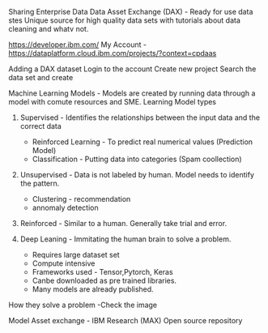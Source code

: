 Sharing Enterprise Data 
Data Asset Exchange (DAX) - Ready for use data stes 
Unique source for high quality data sets with tutorials about data cleaning and whatv not.

 https://developer.ibm.com/ 
My Account - https://dataplatform.cloud.ibm.com/projects/?context=cpdaas 

Adding a DAX dataset 
Login to the account 
Create new project 
Search the data set and create 

Machine Learning Models - Models are created by running data through a model with comute resources and SME.
Learning Model types
1. Supervised - Identifies the relationships between the input data and the correct data
    - Reinforced Learning - To predict real numerical values (Prediction Model)
    - Classification - Putting data into categories (Spam coollection)


2. Unsupervised - Data is not labeled by human. Model needs to identify the pattern.
    - Clustering - recommendation 
    - annomaly detection 
3. Reinforced - Similar to a human. Generally take trial and error.

4. Deep Leaning - Immitating the human brain to solve a problem. 
   - Requires large dataset set 
   - Compute intensive 
   - Frameworks used - Tensor,Pytorch, Keras
   - Canbe downloaded as pre trained libraries.
   - Many models are already published. 

How they solve a problem 
-Check the image 

Model Asset exchange - IBM Research (MAX)
Open source repository  